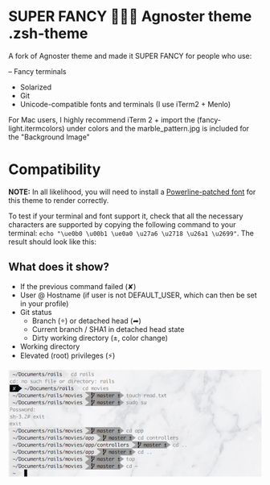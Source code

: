 # SUPER FANCY 💎💎💎 Agnoster theme .zsh-theme

A fork of Agnoster theme and made it SUPER FANCY for people who use:

– Fancy terminals
- Solarized
- Git
- Unicode-compatible fonts and terminals (I use iTerm2 + Menlo)

For Mac users, I highly recommend iTerm 2 + import the (fancy-light.itermcolors) under colors and the marble_pattern.jpg is included for the "Background Image"

# Compatibility

**NOTE:** In all likelihood, you will need to install a [Powerline-patched font](https://github.com/Lokaltog/powerline-fonts) for this theme to render correctly.

To test if your terminal and font support it, check that all the necessary characters are supported by copying the following command to your terminal: `echo "\ue0b0 \u00b1 \ue0a0 \u27a6 \u2718 \u26a1 \u2699"`. The result should look like this:

## What does it show?

- If the previous command failed (✘)
- User @ Hostname (if user is not DEFAULT_USER, which can then be set in your profile)
- Git status
  - Branch () or detached head (➦)
  - Current branch / SHA1 in detached head state
  - Dirty working directory (±, color change)
- Working directory
- Elevated (root) privileges (⚡)

![Screenshot](https://raw.githubusercontent.com/gildardoperez/agnoster-zsh-theme/master/screen-shot.png)
